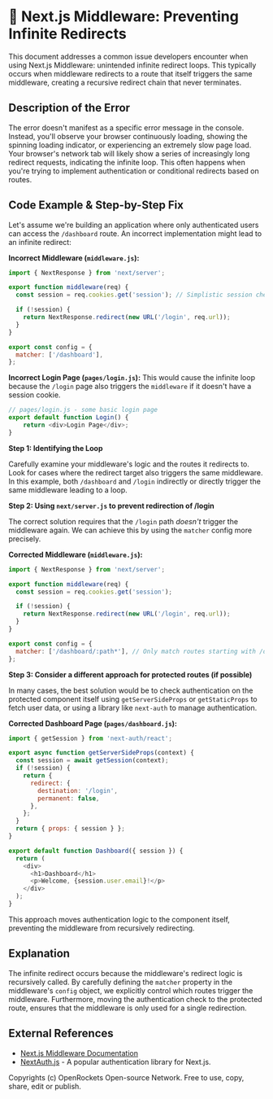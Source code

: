 # 🐞 Next.js Middleware: Preventing Infinite Redirects


This document addresses a common issue developers encounter when using Next.js Middleware: unintended infinite redirect loops.  This typically occurs when middleware redirects to a route that itself triggers the same middleware, creating a recursive redirect chain that never terminates.

## Description of the Error

The error doesn't manifest as a specific error message in the console. Instead, you'll observe your browser continuously loading, showing the spinning loading indicator, or experiencing an extremely slow page load.  Your browser's network tab will likely show a series of increasingly long redirect requests, indicating the infinite loop.  This often happens when you're trying to implement authentication or conditional redirects based on routes.

## Code Example & Step-by-Step Fix

Let's assume we're building an application where only authenticated users can access the `/dashboard` route.  An incorrect implementation might lead to an infinite redirect:

**Incorrect Middleware (`middleware.js`):**

```javascript
import { NextResponse } from 'next/server';

export function middleware(req) {
  const session = req.cookies.get('session'); // Simplistic session check

  if (!session) {
    return NextResponse.redirect(new URL('/login', req.url));
  }
}

export const config = {
  matcher: ['/dashboard'],
};
```

**Incorrect Login Page (`pages/login.js`):**  This would cause the infinite loop because the `/login` page also triggers the `middleware` if it doesn't have a session cookie.

```javascript
// pages/login.js - some basic login page
export default function Login() {
    return <div>Login Page</div>;
}
```

**Step 1: Identifying the Loop**

Carefully examine your middleware's logic and the routes it redirects to. Look for cases where the redirect target also triggers the same middleware.  In this example, both `/dashboard` and `/login` indirectly or directly trigger the same middleware leading to a loop.

**Step 2:  Using `next/server.js` to prevent redirection of /login**

The correct solution requires that the `/login` path *doesn't* trigger the middleware again.  We can achieve this by using the `matcher` config more precisely.

**Corrected Middleware (`middleware.js`):**

```javascript
import { NextResponse } from 'next/server';

export function middleware(req) {
  const session = req.cookies.get('session');

  if (!session) {
    return NextResponse.redirect(new URL('/login', req.url));
  }
}

export const config = {
  matcher: ['/dashboard/:path*'], // Only match routes starting with /dashboard
};
```

**Step 3:  Consider a different approach for protected routes (if possible)**

In many cases, the best solution would be to check authentication on the protected component itself using `getServerSideProps` or `getStaticProps` to fetch user data, or using a library like `next-auth` to manage authentication.

**Corrected Dashboard Page (`pages/dashboard.js`):**

```javascript
import { getSession } from 'next-auth/react';

export async function getServerSideProps(context) {
  const session = await getSession(context);
  if (!session) {
    return {
      redirect: {
        destination: '/login',
        permanent: false,
      },
    };
  }
  return { props: { session } };
}

export default function Dashboard({ session }) {
  return (
    <div>
      <h1>Dashboard</h1>
      <p>Welcome, {session.user.email}!</p>
    </div>
  );
}
```

This approach moves authentication logic to the component itself, preventing the middleware from recursively redirecting.



## Explanation

The infinite redirect occurs because the middleware's redirect logic is recursively called. By carefully defining the `matcher` property in the middleware's `config` object,  we explicitly control which routes trigger the middleware.  Furthermore, moving the authentication check to the protected route, ensures that the middleware is only used for a single redirection.


## External References

* [Next.js Middleware Documentation](https://nextjs.org/docs/app/building-your-application/routing/middleware)
* [NextAuth.js](https://next-auth.js.org/) - A popular authentication library for Next.js.


Copyrights (c) OpenRockets Open-source Network. Free to use, copy, share, edit or publish.

